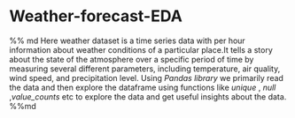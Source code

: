 # Weather-forecast-EDA

%% md
Here weather dataset is a time series data with per hour information about weather conditions of a particular place.It tells a story about the state of the atmosphere over a specific period of time by measuring several different parameters, including temperature, air quality, wind speed, and precipitation level.
Using *Pandas library* we primarily read the data and then explore the dataframe using functions like *unique* , *null* ,*value_counts* etc to explore the data and get useful insights about the data.
%%md
